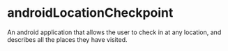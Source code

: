 # androidLocationCheckpoint
An android application that allows the user to check in at any location, and describes all the places they have visited. 
